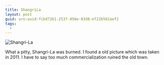 ```yaml
---
title: ShangriLa
layout: post
guid: urn:uuid:fcbd7261-2537-456e-83d8-ef21b562aef2
tags:
  - 
---
```


![Shangri-La](http://pic.yupoo.com/lishugo/DsXIH20A/medish.jpg)

What a pitty, Shangri-La was burned. I found a old picture which was taken in 2011. I have to say too much commercialization ruined the old town.
